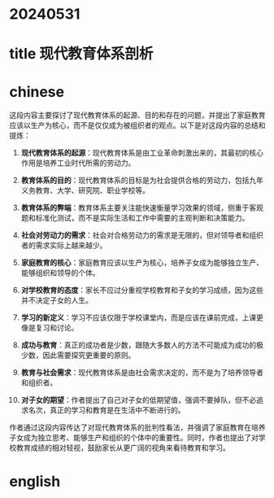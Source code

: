 
# 20240531

# title 现代教育体系剖析

# chinese 

这段内容主要探讨了现代教育体系的起源、目的和存在的问题，并提出了家庭教育应该以生产为核心，而不是仅仅成为被组织者的观点。以下是对这段内容的总结和提炼：

1. **现代教育体系的起源**：现代教育体系是由工业革命刺激出来的，其最初的核心作用是培养工业时代所需的劳动力。

2. **教育体系的目的**：现代教育体系的目标是为社会提供合格的劳动力，包括九年义务教育、大学、研究院、职业学校等。

3. **教育体系的弊端**：教育体系主要关注能快速衡量学习效果的领域，侧重于客观题和标准化测试，而不是实际生活和工作中需要的主观判断和决策能力。

4. **社会对劳动力的需求**：社会对合格劳动力的需求是无限的，但对领导者和组织者的需求实际上越来越少。

5. **家庭教育的核心**：家庭教育应该以生产为核心，培养子女成为能够独立生产、能够组织和领导的个体。

6. **对学校教育的态度**：家长不应过分重视学校教育和子女的学习成绩，因为这些并不决定子女的人生。

7. **学习的新定义**：学习不应该仅限于学校课堂内，而是应该在课前完成，上课更像是复习和讨论。

8. **成功与教育**：真正的成功者是少数，跟随大多数人的方法不可能成为成功的极少数，因此需要探究更重要的原则。

9. **教育与社会需求**：现代教育体系是由社会需求决定的，而不是为了培养领导者和组织者。

10. **对子女的期望**：作者提出了自己对子女的低期望值，强调不要掉队，但不必追求名次，真正的学习和教育是在生活中不断进行的。

作者通过这段内容传达了对现代教育体系的批判性看法，并强调了家庭教育在培养子女成为独立思考、能够生产和组织的个体中的重要性。同时，作者也提出了对学校教育成绩的相对轻视，鼓励家长从更广阔的视角来看待教育和学习。

# english

